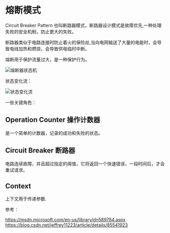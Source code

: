 # 熔断模式

Circuit Breaker Pattern 也叫断路器模式，断路器设计模式是故障优先,一种处理失败的安全机制，防止更大的失败。

断路器类似于电路连接时防止着火的保险丝,当向电网输送了大量的电能时，会导致电线加热和燃烧，会导致供电临时中断。

熔断用于保护流量过大，是一种保护行为。

![熔断器状态机](../../images/breaker-state-machine.png)

状态变化流：

![状态变化流](../../images/breaker-state-machine-flow.png)

一些关键角色：

## Operation Counter 操作计数器

是一个简单的计数器，记录的成功和失败的状态。

## Circuit Breaker 断路器

电路连续故障，并且超过指定的阈值，它将返回一个快速错误，一段时间后，才会重试请求。

## Context

上下文用于传递参数.

参考：

<https://msdn.microsoft.com/en-us/library/dn589784.aspx>
<https://blog.csdn.net/jeffrey11223/article/details/85541923>
